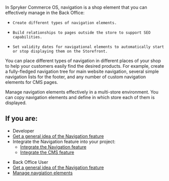 In Spryker Commerce OS, navigation is a shop element that you can effectively manage in the Back Office:

*     Create different types of navigation elements. 
*     Build relationships to pages outside the store to support SEO capabilities. 
*     Set validity dates for navigational elements to automatically start or stop displaying them on the Storefront. 

You can place different types of navigation in different places of your shop to help your customers easily find the desired products. For example, create a fully-fledged navigation tree for main website navigation, several simple navigation lists for the footer, and any number of custom navigation elements for CMS pages.

Manage navigation elements effectively in a multi-store environment. You can copy navigation elements and define in which store each of them is displayed.








## If you are:

<div class="mr-container">
    <div class="mr-list-container">
        <!-- col1 -->
        <div class="mr-col">
            <ul class="mr-list mr-list-green">
                <li class="mr-title">Developer</li>
          <li><a href="https://documentation.spryker.com/docs/navigation-feature-overview" class="mr-link">Get a general idea of the Navigation feature</a></li>
               <li>Integrate the Navigation feature into your project:
                    <ul>
<li><a href="https://documentation.spryker.com/docs/navigation-feature-integration" class="mr-link">Integrate the Navigation feature</a></li>
                    <li><a href="https://documentation.spryker.com/docs/cms-feature-integration-guide" class="mr-link">Integrate the CMS feature</a></li>
                   </ul>
        </div>
        <!-- col2 -->
        <div class="mr-col">
            <ul class="mr-list mr-list-blue">
                <li class="mr-title"> Back Office User</li>
                 <li><a href="https://documentation.spryker.com/docs/navigation-feature-overview" class="mr-link">Get a general idea of the Navigation feature</a></li>
                <li><a href="https://documentation.spryker.com/docs/managing-navigation-elements" class="mr-link">Manage navgiation elements</a></li>
            </ul>
       
</div>